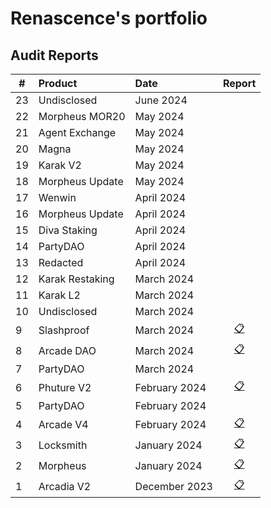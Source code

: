 # Renascence's portfolio

## Audit Reports

| #   | Product         | Date          |                                 Report                                  |
| --- | :-------------- | :------------ | :---------------------------------------------------------------------: |
| 23  | Undisclosed     | June 2024     |                                                                         |
| 22  | Morpheus MOR20  | May 2024      |                                                                         |
| 21  | Agent Exchange  | May 2024      |                                                                         |
| 20  | Magna           | May 2024      |                                                                         |
| 19  | Karak V2        | May 2024      |                                                                         |
| 18  | Morpheus Update | May 2024      |                                                                         |
| 17  | Wenwin          | April 2024    |                                                                         |
| 16  | Morpheus Update | April 2024    |                                                                         |
| 15  | Diva Staking    | April 2024    |                                                                         |
| 14  | PartyDAO        | April 2024    |                                                                         |
| 13  | Redacted        | April 2024    |                                                                         |
| 12  | Karak Restaking | March 2024    |                                                                         |
| 11  | Karak L2        | March 2024    |                                                                         |
| 10  | Undisclosed     | March 2024    |                                                                         |
| 9   | Slashproof      | March 2024    |    [📋](./reports/Slashproof%20-%20Renascence%20Audit%20Report.pdf)    |
| 8   | Arcade DAO      | March 2024    | [📋](./reports/Arcade%20Staking%20-%20Renascence%20Audit%20Report.pdf) |
| 7   | PartyDAO        | March 2024    |                                                                         |
| 6   | Phuture V2      | February 2024 |   [📋](./reports/Phuture%20V2%20-%20Renascence%20Audit%20Report.pdf)   |
| 5   | PartyDAO        | February 2024 |                                                                         |
| 4   | Arcade V4       | February 2024 |   [📋](./reports/Arcade%20V4%20-%20Renascence%20Audit%20Report.pdf)    |
| 3   | Locksmith       | January 2024  |    [📋](./reports/Locksmith%20-%20Renascence%20Audit%20Report.pdf)     |
| 2   | Morpheus        | January 2024  |     [📋](./reports/Morpheus%20-%20Renascence%20Audit%20Report.pdf)     |
| 1   | Arcadia V2      | December 2023 |   [📋](./reports/Arcadia%20V2%20-%20Renascence%20Audit%20Report.pdf)   |
